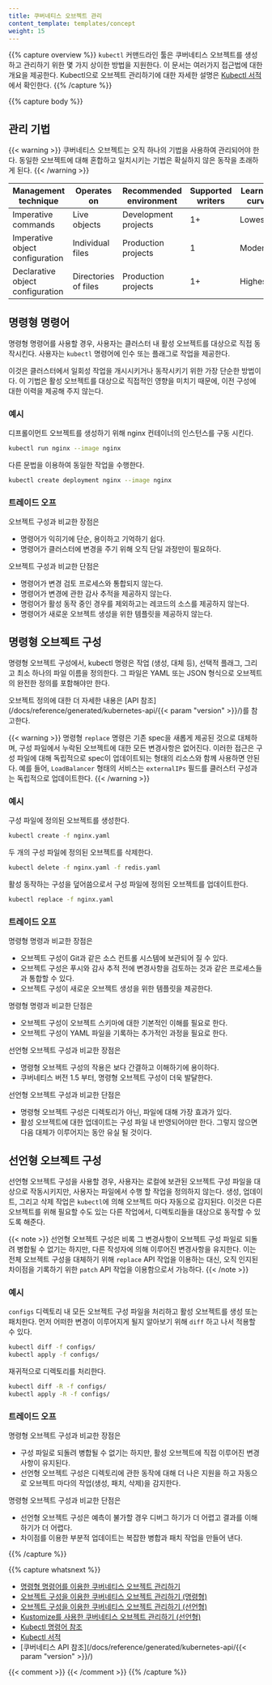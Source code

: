 ```yaml
---
title: 쿠버네티스 오브젝트 관리
content_template: templates/concept
weight: 15
---
```


{{% capture overview %}}
`kubectl` 커맨드라인 툴은 쿠버네티스 오브젝트를 생성하고 관리하기 위한
몇 가지 상이한 방법을 지원한다. 이 문서는 여러가지 접근법에 대한 개요을
제공한다. Kubectl으로 오브젝트 관리하기에 대한 자세한 설명은 
[Kubectl 서적](https://kubectl.docs.kubernetes.io)에서 확인한다.
{{% /capture %}}

{{% capture body %}}

## 관리 기법

{{< warning >}}
쿠버네티스 오브젝트는 오직 하나의 기법을 사용하여 관리되어야 한다. 동일한 오브젝트에
대해 혼합하고 일치시키는 기법은 확실하지 않은 동작을 초래하게 된다.
{{< /warning >}}

| Management technique             | Operates on          |Recommended environment | Supported writers  | Learning curve |
|----------------------------------|----------------------|------------------------|--------------------|----------------|
| Imperative commands              | Live objects         | Development projects   | 1+                 | Lowest         |
| Imperative object configuration  | Individual files     | Production projects    | 1                  | Moderate       |
| Declarative object configuration | Directories of files | Production projects    | 1+                 | Highest        |

## 명령형 명령어

명령형 명령어를 사용할 경우, 사용자는 클러스터 내 활성 오브젝트를 대상으로
직접 동작시킨다. 사용자는 `kubectl` 명령어에 인수 또는 플래그로 작업을
제공한다.

이것은 클러스터에서 일회성 작업을 개시시키거나 동작시키기 위한
가장 단순한 방법이다. 이 기법은 활성 오브젝트를 대상으로 직접적인
영향을 미치기 때문에, 이전 구성에 대한 이력을 제공해 주지 않는다.

### 예시

디프롤이먼트 오브젝트를 생성하기 위해 nginx 컨테이너의 인스턴스를 구동 시킨다.

```sh
kubectl run nginx --image nginx
```

다른 문법을 이용하여 동일한 작업을 수행한다.

```sh
kubectl create deployment nginx --image nginx
```

### 트레이드 오프

오브젝트 구성과 비교한 장점은

- 명령어가 익히기에 단순, 용이하고 기억하기 쉽다.
- 명령어가 클러스터에 변경을 주기 위해 오직 단일 과정만이 필요하다.

오브젝트 구성과 비교한 단점은

- 명령어가 변경 검토 프로세스와 통합되지 않는다.
- 명령어가 변경에 관한 감사 추적을 제공하지 않는다.
- 명렁어가 활성 동작 중인 경우를 제외하고는 레코드의 소스를 제공하지 않는다.
- 명령어가 새로운 오브젝트 생성을 위한 템플릿을 제공하지 않는다.

## 명령형 오브젝트 구성

명령형 오브젝트 구성에서, kubectl 명령은 작업 (생성, 대체 등),
선택적 플래그, 그리고 최소 하나의 파일 이름을 정의한다.
그 파일은 YAML 또는 JSON 형식으로 오브젝트의 완전한 정의를
포함해야만 한다.

오브젝트 정의에 대한 더 자세한 내용은 [API 참조](/docs/reference/generated/kubernetes-api/{{< param "version" >}}/)를
참고한다.

{{< warning >}}
명령형 `replace` 명령은 기존 spec을 새롭게 제공된 것으로 대체하며,
구성 파일에서 누락된 오브젝트에 대한 모든 변경사항은 없어진다.
이러한 접근은 구성 파일에 대해 독립적으로 spec이 업데이트되는
형태의 리소스와 함께 사용하면 안된다.
예를 들어, `LoadBalancer` 형태의 서비스는 `externalIPs` 필드를
클러스터 구성과는 독립적으로 업데이트한다.
{{< /warning >}}

### 예시

구성 파일에 정의된 오브젝트를 생성한다.

```sh
kubectl create -f nginx.yaml
```

두 개의 구성 파일에 정의된 오브젝트를 삭제한다.

```sh
kubectl delete -f nginx.yaml -f redis.yaml
```

활성 동작하는 구성을 덮어씀으로서 구성 파일에 정의된 오브젝트를
업데이트한다.

```sh
kubectl replace -f nginx.yaml
```

### 트레이드 오프

명령형 명령과 비교한 장점은

- 오브젝트 구성이 Git과 같은 소스 컨트롤 시스템에 보관되어 질 수 있다.
- 오브젝트 구성은 푸시와 감사 추적 전에 변경사항을 검토하는 것과 같은 프로세스들과 통합할 수 있다.
- 오브젝트 구성이 새로운 오브젝트 생성을 위한 템플릿을 제공한다.

명령형 명령과 비교한 단점은

- 오브젝트 구성이 오브젝트 스키마에 대한 기본적인 이해를 필요로 한다.
- 오브젝트 구성이 YAML 파일을 기록하는 추가적인 과정을 필요로 한다.

선언형 오브젝트 구성과 비교한 장점은

- 명령형 오브젝트 구성의 작용은 보다 간결하고 이해하기에 용이하다.
- 쿠버네티스 버전 1.5 부터, 명령형 오브젝트 구성이 더욱 발달한다.

선언형 오브젝트 구성과 비교한 단점은

- 명령형 오브젝트 구성은 디렉토리가 아닌, 파일에 대해 가장 효과가 있다.
- 활성 오브젝트에 대한 업데이트는 구성 파일 내 반영되어야만 한다. 그렇지 않으면 다음 대체가 이루어지는 동안 유실 될 것이다.

## 선언형 오브젝트 구성

선언형 오브젝트 구성을 사용할 경우, 사용자는 로컬에 보관된 오브젝트
구성 파일을 대상으로 작동시키지만, 사용자는 파일에서 수행 할
작업을 정의하지 않는다. 생성, 업데이트, 그리고 삭제 작업은
`kubectl`에 의해 오브젝트 마다 자동으로 감지된다. 이것은 다른 오브젝트를 위해 필요할 수도 있는
다른 작업에서, 디렉토리들을 대상으로 동작할 수 있도록 해준다.

{{< note >}}
선언형 오브젝트 구성은 비록 그 변경사항이 오브젝트 구성 파일로
되돌려 병합될 수 없기는 하지만, 다른 작성자에 의해 이루어진 변경사항을 유지한다.
이는 전체 오브젝트 구성을 대체하기 위해 `replace` API 작업을 이용하는 대신,
오직 인지된 차이점을 기록하기 위한 `patch`
API 작업을 이용함으로서 가능하다.
{{< /note >}}

### 예시

`configs` 디렉토리 내 모든 오브젝트 구성 파일을 처리하고 활성 오브젝트를
생성 또는 패치한다. 먼저 어떠한 변경이 이루어지게 될지 알아보기 위해 `diff`
하고 나서 적용할 수 있다.

```sh
kubectl diff -f configs/
kubectl apply -f configs/
```

재귀적으로 디렉토리를 처리한다.

```sh
kubectl diff -R -f configs/
kubectl apply -R -f configs/
```

### 트레이드 오프

명령형 오브젝트 구성과 비교한 장점은

- 구성 파일로 되돌려 병합될 수 없기는 하지만, 활성 오브젝트에 직접 이루어진 변경사항이 유지된다.
- 선언형 오브젝트 구성은 디렉토리에 관한 동작에 대해 더 나은 지원을 하고 자동으로 오브젝트 마다의 작업(생성, 패치, 삭제)을 감지한다.

명령형 오브젝트 구성과 비교한 단점은

- 선언형 오브젝트 구성은 예측이 불가할 경우 디버그 하기가 더 어렵고 결과를 이해하기가 더 어렵다.
- 차이점를 이용한 부분적 업데이트는 복잡한 병합과 패치 작업을 만들어 낸다.

{{% /capture %}}

{{% capture whatsnext %}}
- [명령형 명령어를 이용한 쿠버네티스 오브젝트 관리하기](/docs/tasks/manage-kubernetes-objects/imperative-command/)
- [오브젝트 구성을 이용한 쿠버네티스 오브젝트 관리하기 (명령형)](/docs/tasks/manage-kubernetes-objects/imperative-config/)
- [오브젝트 구성을 이용한 쿠버네티스 오브젝트 관리하기 (선언형)](/docs/tasks/manage-kubernetes-objects/declarative-config/)
- [Kustomize를 사용한 쿠버네티스 오브젝트 관리하기 (선언형)](/docs/tasks/manage-kubernetes-objects/kustomization/)
- [Kubectl 명령어 참조](/docs/reference/generated/kubectl/kubectl-commands/)
- [Kubectl 서적](https://kubectl.docs.kubernetes.io)
- [쿠버네티스 API 참조](/docs/reference/generated/kubernetes-api/{{< param "version" >}}/)

{{< comment >}}
{{< /comment >}}
{{% /capture %}}
